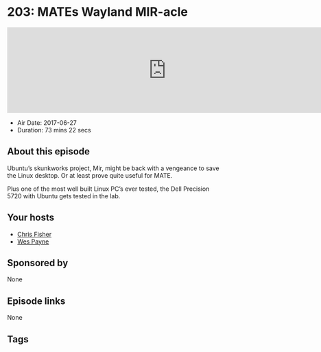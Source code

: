 # 203: MATEs Wayland MIR-acle

<iframe src="https://player.fireside.fm/v2/RUkczH-V+QmriTfMI?theme=dark" width="740" height="200" frameborder="0" scrolling="no"></iframe>

* Air Date: 2017-06-27
* Duration: 73 mins 22 secs

## About this episode

Ubuntu’s skunkworks project, Mir, might be back with a vengeance to save the Linux desktop. Or at least prove quite useful for MATE.

Plus one of the most well built Linux PC’s ever tested, the Dell Precision 5720 with Ubuntu gets tested in the lab.

## Your hosts
* [Chris Fisher](https://linuxunplugged.com/hosts/chrislas)
* [Wes Payne](https://linuxunplugged.com/hosts/wes)

## Sponsored by

None



## Episode links

None



## Tags

